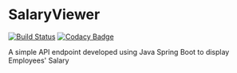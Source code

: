 # SalaryViewer

[![Build Status](https://travis-ci.org/chanjunweimy/SalaryViewer.svg?branch=master)](https://travis-ci.org/chanjunweimy/SalaryViewer)
[![Codacy Badge](https://api.codacy.com/project/badge/Grade/113396cfca23473386ae3519972c1686)](https://www.codacy.com/app/chanjunweimy/SalaryViewer?utm_source=github.com&amp;utm_medium=referral&amp;utm_content=chanjunweimy/SalaryViewer&amp;utm_campaign=Badge_Grade)

A simple API endpoint developed using Java Spring Boot to display Employees' Salary